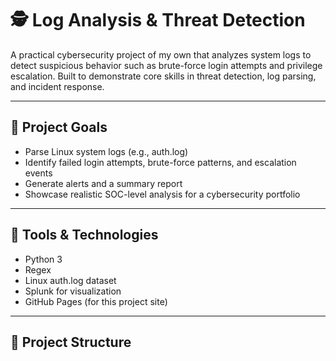 # 🕵️ Log Analysis & Threat Detection

A practical cybersecurity project of my own that analyzes system logs to detect suspicious behavior such as brute-force login attempts and privilege escalation. Built to demonstrate core skills in threat detection, log parsing, and incident response.

---

## 📌 Project Goals
- Parse Linux system logs (e.g., auth.log)
- Identify failed login attempts, brute-force patterns, and escalation events
- Generate alerts and a summary report
- Showcase realistic SOC-level analysis for a cybersecurity portfolio

---

## 🧰 Tools & Technologies
- Python 3
- Regex
- Linux auth.log dataset
- Splunk for visualization
- GitHub Pages (for this project site)

---

## 📂 Project Structure

